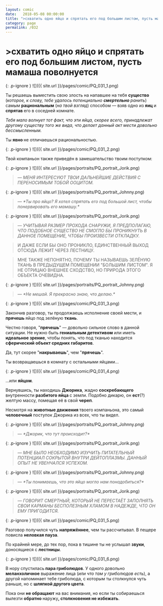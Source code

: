 ```yaml
---
layout: comic
date:   2018-05-08 00:00:00 
title: ">схватить одно яйцо и спрятать его под большим листом, пусть мамаша поволнуется"
category: page
permalink: /032
---
```

# >схватить одно яйцо и спрятать его под большим листом, пусть мамаша поволнуется

{: .p-ignore }
![]({{ site.url }}/pages/comic/PQ_031_1.png)

Ты решаешь выместить свою злость на напавшее на тебя <strong>существо </strong>(<em>которое, к слову, тебе удалось потенциально <strong><strong>смертельно </strong></strong>ранить</em>) самым <strong>рациональным</strong> (<em>на твой взгляд</em>) способом — взяв одно из <strong>яиц </strong>и <strong>спрятав </strong>его в соседней комнате.

<em>Тебя мало волнует тот факт, что эти яйца, скорее всего, принадлежат другому существу того же вида, что делает данный акт мести довольно бессмысленным.</em>

Ты <strong>явно </strong>не отличаешься рациональностью.

{: .p-ignore }
![]({{ site.url }}/pages/comic/PQ_031_2.png)

Твой компаньон также приведён в замешательство твоим поступком:

{: .p-ignore }
![]({{ site.url }}/pages/portraits/PQ_portrait_Jorik.png)

<blockquote><em>— МЕНЯ ИНТЕРЕСУЮТ ТВОИ ДАЛЬНЕЙШИЕ ДЕЙСТВИЯ С ПЕРЕНОСИМЫМ ТОБОЙ ООЦИТОМ.</em></blockquote>

{: .p-ignore }
![]({{ site.url }}/pages/portraits/PQ_portrait_Johnny.png)

<blockquote><em>— *Ты про яйцо? Я хотел спрятать его под большой лист, чтобы понервировать его мамашу.*</em></blockquote>

{: .p-ignore }
![]({{ site.url }}/pages/portraits/PQ_portrait_Jorik.png)

<blockquote><em>— УЧИТЫВАЯ РАЗМЕР ПРОХОДА СНАРУЖИ, Я ПРЕДПОЛАГАЮ, ЧТО ПОДОБНОЕ СУЩЕСТВО НЕ СМОГЛО БЫ ПРОНИКНУТЬ В ДАННОЕ ПОМЕЩЕНИЕ, ЧТОБЫ ПРОИЗВЕСТИ ОТКЛАДКУ.</em></blockquote>

<blockquote>И ДАЖЕ ЕСЛИ БЫ ОНО ПРОНИКЛО, ЕДИНСТВЕННЫЙ ВЫХОД ОТСЮДА ЛЕЖИТ ЧЕРЕЗ ЛЕСТНИЦУ.</blockquote>

<blockquote>МНЕ ТАКЖЕ НЕПОНЯТНО, ПОЧЕМУ ТЫ НАЗЫВАЕШЬ ЗЕЛЁНУЮ ТКАНЬ В ПРЕДЫДУЩЕМ ПОМЕЩЕНИИ "БОЛЬШИМ ЛИСТОМ". Я НЕ ОТРИЦАЮ ВНЕШНЕЕ СХОДСТВО, НО ПРИРОДА ЭТОГО ОБЪЕКТА ОЧЕВИДНА.</blockquote>

{: .p-ignore }
![]({{ site.url }}/pages/portraits/PQ_portrait_Johnny.png)

<blockquote><em>— *Не мешай. Я прекрасно знаю, что делаю.*</em></blockquote>

{: .p-ignore }
![]({{ site.url }}/pages/comic/PQ_031_3.png)

Закончив разговор, ты продолжаешь исполнение своей мести, и <strong>прячешь </strong>яйцо под зелёную <strong>ткань</strong>.

Честно говоря, "<strong>прячешь</strong>" — довольно сильное слово в данной ситуации. Не нужно быть <strong>гениальным детективом</strong> или иметь <strong>идеальное зрение</strong>, чтобы понять, что под тканью находится <strong>сферический объект средних габаритов</strong>.

Да, тут скорее "<strong>накрываешь</strong>", чем "<strong>прячешь</strong>".

Ты возвращаешься в комнату с остальными яйцами…

{: .p-ignore }
![]({{ site.url }}/pages/comic/PQ_031_4.png)

…или <strong>яйцом</strong>.

Вернувшись, ты находишь <strong>Джорика</strong>, жадно <strong>соскребающего</strong> внутренности <strong>разбитого яйца </strong>с земли. Подобно дикарю, он <strong>ест</strong>(?) желтую массу, помещая её в свой <strong>череп</strong>.

Несмотря на <strong>животные движения </strong>твоего компаньона, это самый <strong>человечный</strong> поступок Джорика из всех, что ты видел.

{: .p-ignore }
![]({{ site.url }}/pages/portraits/PQ_portrait_Johnny.png)

<blockquote><em>— *Джорик, что тут происходит?*</em></blockquote>

{: .p-ignore }
![]({{ site.url }}/pages/portraits/PQ_portrait_Jorik.png)

<blockquote><em>— МНЕ БЫЛО НЕОБХОДИМО ИЗУЧИТЬ ПИТАТЕЛЬНЫЙ ПОТЕНЦИАЛ СОКРЫТОЙ ВНУТРИ ДЕЙТОПЛАЗМЫ. ДАННЫЙ ОПЫТ НЕ УВЕНЧАЛСЯ УСПЕХОМ.</em></blockquote>

{: .p-ignore }
![]({{ site.url }}/pages/portraits/PQ_portrait_Johnny.png)

<blockquote><em>— *Ты понимаешь, что это яйцо могло нам понадобиться?*</em></blockquote>

{: .p-ignore }
![]({{ site.url }}/pages/portraits/PQ_portrait_Jorik.png)

<blockquote><em>— ГОВОРИТ СМЕРТНЫЙ, КОТОРЫЙ НЕ ПЕРЕСТАЁТ ЗАПОЛНЯТЬ СВОИ КАРМАНЫ БЕСПОЛЕЗНЫМ ХЛАМОМ В НАДЕЖДЕ, ЧТО ОН ЕМУ ПРИГОДИТСЯ.</em></blockquote>

{: .p-ignore }
![]({{ site.url }}/pages/comic/PQ_031_5.png)

Разговор получился чуть <strong>напряжённее</strong>, чем ты рассчитывал. В пещере повисла <strong>неловкая пауза</strong>.

По крайней мере, до тех пор, пока в тишине ты не услышал <strong>звуки</strong>, доносящиеся с <strong>лестницы</strong>.

{: .p-ignore }
![]({{ site.url }}/pages/comic/PQ_031_6.png)

В нору спустилась<strong> пара гриболюдов</strong>. У одного довольно <strong>меланхоличное</strong> выражение лица (<em>или что там у гриболюдов есть</em>), а другой напоминает тебе гриболюда, с которым ты столкнулся чуть раньше, но с <strong>шляпкой другого цвета</strong>.

Пока они <strong>не обращают</strong> на вас внимания, но если ты собираешься вылезти <strong>обратно </strong>наружу<strong>, столкновения не избежать</strong>.
